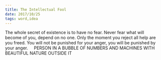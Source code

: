 ```yaml
---
title: The Intellectual Fool
date: 2017/10/25
tags: word,idea
---
```


The whole secret of existence is to have no fear. Never fear what will become of you, depend on no one. Only the moment you reject all help are you freed. You will not be punished for your anger, you will be punished by your anger.     PERSON IN A BUBBLE OF NUMBERS AND MACHINES WITH BEAUTIFUL NATURE OUTSIDE IT
